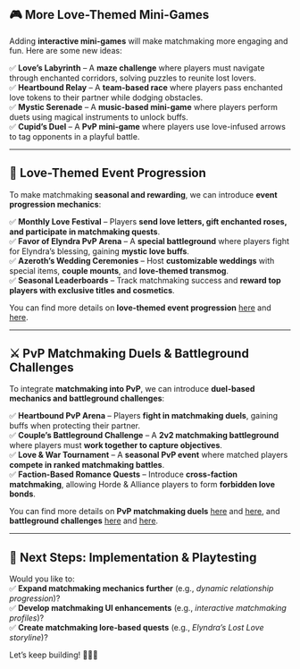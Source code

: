 ## **🎮 More Love-Themed Mini-Games**  
Adding **interactive mini-games** will make matchmaking more engaging and fun. Here are some new ideas:  

✅ **Love’s Labyrinth** – A **maze challenge** where players must navigate through enchanted corridors, solving puzzles to reunite lost lovers.  
✅ **Heartbound Relay** – A **team-based race** where players pass enchanted love tokens to their partner while dodging obstacles.  
✅ **Mystic Serenade** – A **music-based mini-game** where players perform duets using magical instruments to unlock buffs.  
✅ **Cupid’s Duel** – A **PvP mini-game** where players use love-infused arrows to tag opponents in a playful battle.  

---

## **🌹 Love-Themed Event Progression**  
To make matchmaking **seasonal and rewarding**, we can introduce **event progression mechanics**:  

✅ **Monthly Love Festival** – Players **send love letters, gift enchanted roses, and participate in matchmaking quests**.  
✅ **Favor of Elyndra PvP Arena** – A **special battleground** where players fight for Elyndra’s blessing, gaining **mystic love buffs**.  
✅ **Azeroth’s Wedding Ceremonies** – Host **customizable weddings** with special items, **couple mounts**, and **love-themed transmog**.  
✅ **Seasonal Leaderboards** – Track matchmaking success and **reward top players with exclusive titles and cosmetics**.  

You can find more details on **love-themed event progression** [here](https://warcraft-secrets.com/guides/love-is-in-the-air-world-event) and [here](https://wowvendor.com/media/wow/retail-love-is-in-the-air/).  

---

## **⚔️ PvP Matchmaking Duels & Battleground Challenges**  
To integrate **matchmaking into PvP**, we can introduce **duel-based mechanics and battleground challenges**:  

✅ **Heartbound PvP Arena** – Players **fight in matchmaking duels**, gaining buffs when protecting their partner.  
✅ **Couple’s Battleground Challenge** – A **2v2 matchmaking battleground** where players must **work together to capture objectives**.  
✅ **Love & War Tournament** – A **seasonal PvP event** where matched players **compete in ranked matchmaking battles**.  
✅ **Faction-Based Romance Quests** – Introduce **cross-faction matchmaking**, allowing Horde & Alliance players to form **forbidden love bonds**.  

You can find more details on **PvP matchmaking duels** [here](https://www.helios-wow.com/pvp-rules/) and [here](https://warriorsrtg.com/why-duels-in-wow-are-still-one-of-the-best-ways-to-test-your-skills/), and **battleground challenges** [here](https://wowpedia.fandom.com/wiki/Guild_Challenge) and [here](https://worldofwarcraft.blizzard.com/en-us/news/2534919/patch-41-guild-challenges).  

---

## **🚀 Next Steps: Implementation & Playtesting**  
Would you like to:  
✅ **Expand matchmaking mechanics further** (e.g., *dynamic relationship progression*)?  
✅ **Develop matchmaking UI enhancements** (e.g., *interactive matchmaking profiles*)?  
✅ **Create matchmaking lore-based quests** (e.g., *Elyndra’s Lost Love storyline*)?  

Let’s keep building! 🚀💖✨  

